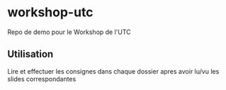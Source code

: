 # workshop-utc
Repo de demo pour le Workshop de l'UTC

## Utilisation

Lire et effectuer les consignes dans chaque dossier apres avoir lu/vu les slides correspondantes
